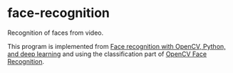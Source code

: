 # face-recognition
Recognition of faces from video.

This program is implemented from [Face recognition with OpenCV, Python, and deep learning](https://www.pyimagesearch.com/2018/06/18/face-recognition-with-opencv-python-and-deep-learning/) and using the classification part of [OpenCV Face Recognition](https://www.pyimagesearch.com/2018/09/24/opencv-face-recognition/).
